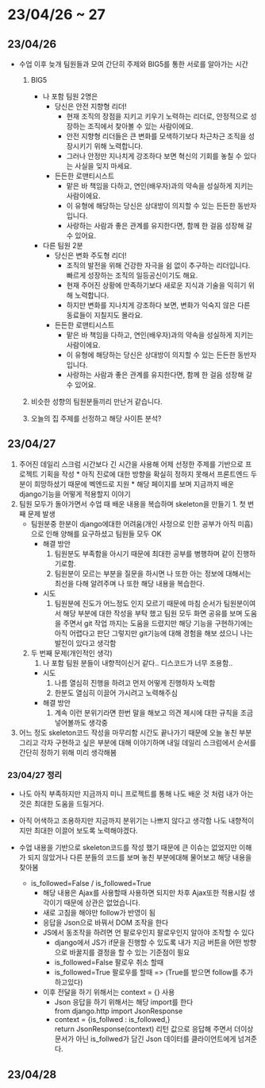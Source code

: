 # 23/04/26 ~ 27

## 23/04/26
* 수업 이후 늦개 팀원들과 모여 간단히 주제와 BIG5를 통한 서로를 알아가는 시간
  1. BIG5
      * 나 포함 팀원 2명은
        * 당신은 안전 지향형 리더!
          * 현재 조직의 장점을 지키고 키우기 노력하는 리더로, 안정적으로 성장하는 조직에서 찾아볼 수 있는 사람이에요.
          * 안전 지향형 리더들은 큰 변화를 모색하기보다 차근차근 조직을 성장시키기 위해 노력합니다.
          * 그러나 안정만 지나치게 강조하다 보면 혁신의 기회를 놓칠 수 있다는 사실을 잊지 마세요.
        * 든든한 로맨티시스트
          * 맡은 바 책임을 다하고, 연인(배우자)과의 약속을 성실하게 지키는 사람이에요.
          * 이 유형에 해당하는 당신은 상대방이 의지할 수 있는 든든한 동반자입니다.
          * 사랑하는 사람과 좋은 관계를 유지한다면, 함께 한 걸음 성장해 갈 수 있어요.
      * 다른 팀원 2분
        * 당신은 변화 주도형 리더!
          * 조직의 발전을 위해 건강한 자극을 쉼 없이 추구하는 리더입니다. 빠르게 성장하는 조직의 일등공신이기도 해요.
          * 현재 주어진 상황에 만족하기보다 새로운 지식과 기술을 익히기 위해 노력합니다.
          * 하지만 변화를 지나치게 강조하다 보면, 변화가 익숙지 않은 다른 동료들이 지칠지도 몰라요.
        * 든든한 로맨티시스트
          * 맡은 바 책임을 다하고, 연인(배우자)과의 약속을 성실하게 지키는 사람이에요.
          * 이 유형에 해당하는 당신은 상대방이 의지할 수 있는 든든한 동반자입니다.
          * 사랑하는 사람과 좋은 관계를 유지한다면, 함께 한 걸음 성장해 갈 수 있어요.
  2. 비슷한 성향의 팀원분들끼리 만난거 같습니다.

  3. 오늘의 집 주제를 선정하고 해당 사이튼 분석?


## 23/04/27
  1. 주어진 데일리 스크럼 시간보다 긴 시간을 사용해 어제 선정한 주제를 기반으로 프로젝트 기획을 작성 
    * 아직 진로에 대한 방향을 확실히 정하지 못해서 프론트엔드 두분이 희망하셨기 때문에 벡엔드로 지원
    * 해당 페이지를 보며 지금까지 배운 django기능을 어떻게 적용할지 이야기
  2. 팀원 모두가 돌아가면서 수업 때 배운 내용을 복습하며 skeleton을 만들기
    1. 첫 번째 문제 발생
      * 팀원분중 한분이 django에대한 어려움(개인 사정으로 인한 공부가 아직 미흡)으로 인해 양해를 요구하셨고 팀원들 모두 OK
        * 해결 방안   
          1. 팀원분도 부족함을 아시기 때문에 최대한 공부를 병행하며 같이 진행하기로함.
          2. 팀원분이 모르는 부분을 질문을 하시면 나 또한 아는 정보에 대해서는 최선을 다해 알려주며 나 또한 해당 내용을 복습한다.
        * 시도
          1. 팀원분에 진도가 어느정도 인지 모르기 때문에 마침 순서가 팀원분이여서 해당 부분에 대한 작성을 부탁 했고 팀원 모두 화면 공유를 보며 도움을 주면서 git 작업 까지는 도움을 드렸지만 해당 기능을 구현하기에는 아직 어렵다고 판단 그렇지만 git기능에 대해 경험을 해보 셨으니 나는 발전이 있다고 생각함
      2. 두 번째 문제(개인적인 생각)
          1. 나 포함 팀원 분들이 내향적이신거 같다.. 디스코드가 너무 조용함..
            * 시도
              1. 나름 열심히 진행을 하려고 먼저 어떻게 진행하자 노력함
              2. 한분도 열심히 이끌어 가시려고 노력해주심
            * 해결 방안
              1. 계속 이런 분위기라면 한번 말을 해보고 의견 제시에 대한 규칙을 조금 넣어볼까도 생각중
  3. 어느 정도 skeleton코드 작성을 마무리함 시간도 끝나가기 때문에 오늘 놓친 부분 그리고 각자 구현하고 싶은 부분에 대해 이야기하며 내일 데일리 스크럼에서 순서를 간단히 정하기 위해 미리 생각해봄
### 23/04/27 정리
  * 나도 아직 부족하지만 지금까지 미니 프로젝트를 통해 나도 배운 것 처럼 내가 아는것은 최대한 도움을 드릴거다.

  * 아직 어색하고 조용하지만 지금까지 분위기는 나쁘지 않다고 생각함 나도 내향적이지만 최대한 이끌어 보도록 노력해야겠다.

  * 수업 내용을 기반으로 skeleton코드를 작성 했기 때문에 큰 이슈는 없었지만 이해가 되지 않았거나 다른 분들의 코드를 보며 놓친 부분에대해 물어보고 해당 내용을 찾아봄
    * is_followed=False / is_followed=True
      * 해당 내용은 Ajax를 사용할때 사용하면 되지만 차후 Ajax또한 적용시킬 생각이기 때문에 상관은 없었습니다.
      * 새로 고침을 해야만 follow가 반영이 됨
      * 응답을 Json으로 바꿔서 DOM 조작을 한다
      * JS에서 동조작을 하려면 언 팔로우인지 팔로우인지 알아야 조작할 수 있다
        * django에서 JS가 if문을 진행할 수 있도록 내가 지금 버튼을 어떤 방향으로 바꿀지를 결정을 할 수 있는 기준점이 필요
        * is_followed=False 팔로우 취소 할때
        * is_followed=True 팔로우를 할때 => (True를 받으면 follow를 추가하고있다)
      * 이후 전달을 하기 위해서는 context = {} 사용
        * Json 응답을 하기 위해서는 해당 import를 한다  
         from django.http import JsonResponse
        * context = {is_follwed : is_followed,}  
         return JsonResponse(context) 리턴 값으로 응답해 주면서 더이상 문서가 아닌 is_follwed가 담긴 Json 데이터를 클라이언트에게 넘겨준다.



## 23/04/28

